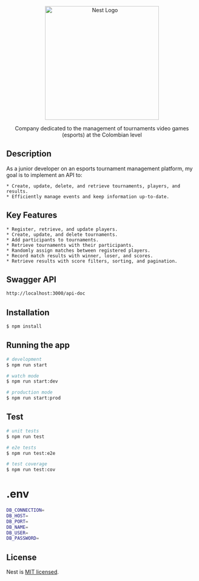 <p align="center">
  <img src="https://riwi.io/wp-content/uploads/2023/07/Fondo-claro-logo.png" width="300" alt="Nest Logo" />
</p>

[circleci-image]: https://img.shields.io/circleci/build/github/nestjs/nest/master?token=abc123def456
[circleci-url]: https://circleci.com/gh/nestjs/nest

  <p align="center">Company dedicated to the management of tournaments
video games (esports) at the Colombian level</p>
    <p align="center">


## Description
As a junior developer on an esports tournament management platform, my goal is to implement an API to:

    * Create, update, delete, and retrieve tournaments, players, and results.
    * Efficiently manage events and keep information up-to-date.

## Key Features

    * Register, retrieve, and update players.
    * Create, update, and delete tournaments.
    * Add participants to tournaments.
    * Retrieve tournaments with their participants.
    * Randomly assign matches between registered players.
    * Record match results with winner, loser, and scores.
    * Retrieve results with score filters, sorting, and pagination.

## Swagger API
```bash
http://localhost:3000/api-doc
```

## Installation

```bash
$ npm install
```

## Running the app

```bash
# development
$ npm run start

# watch mode
$ npm run start:dev

# production mode
$ npm run start:prod
```

## Test

```bash
# unit tests
$ npm run test

# e2e tests
$ npm run test:e2e

# test coverage
$ npm run test:cov
```
# .env
```bash
DB_CONNECTION=
DB_HOST=
DB_PORT=
DB_NAME=
DB_USER=
DB_PASSWORD=

```



## License

Nest is [MIT licensed](LICENSE).
